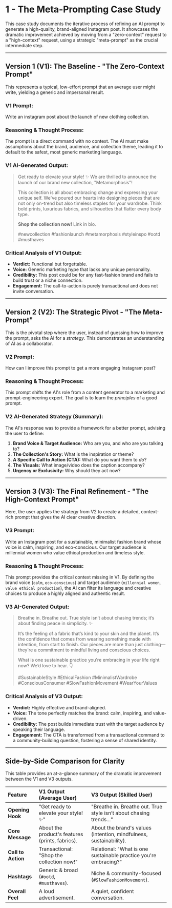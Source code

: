 # 1 - The Meta-Prompting Case Study

This case study documents the iterative process of refining an AI prompt to generate a high-quality, brand-aligned Instagram post. It showcases the dramatic improvement achieved by moving from a "zero-context" request to a "high-context" request, using a strategic "meta-prompt" as the crucial intermediate step.

---

## Version 1 (V1): The Baseline - "The Zero-Context Prompt"

This represents a typical, low-effort prompt that an average user might write, yielding a generic and impersonal result.

### V1 Prompt:
Write an instagram post about the launch of new clothing collection.

### Reasoning & Thought Process:
The prompt is a direct command with no context. The AI must make assumptions about the brand, audience, and collection theme, leading it to default to the safest, most generic marketing language.

### V1 AI-Generated Output:
> Get ready to elevate your style! ✨ We are thrilled to announce the launch of our brand new collection, "Metamorphosis"!
>
> This collection is all about embracing change and expressing your unique self. We've poured our hearts into designing pieces that are not only on-trend but also timeless staples for your wardrobe. Think bold prints, luxurious fabrics, and silhouettes that flatter every body type.
>
> **Shop the collection now!** Link in bio.
>
> #newcollection #fashionlaunch #metamorphosis #styleinspo #ootd #musthaves

### Critical Analysis of V1 Output:
*   **Verdict:** Functional but forgettable.
*   **Voice:** Generic marketing hype that lacks any unique personality.
*   **Credibility:** This post could be for any fast-fashion brand and fails to build trust or a niche connection.
*   **Engagement:** The call-to-action is purely transactional and does not invite conversation.

---

## Version 2 (V2): The Strategic Pivot - "The Meta-Prompt"

This is the pivotal step where the user, instead of guessing how to improve the prompt, asks the AI for a *strategy*. This demonstrates an understanding of AI as a collaborator.

### V2 Prompt:
How can I improve this prompt to get a more engaging Instagram post?

### Reasoning & Thought Process:
This prompt shifts the AI's role from a content generator to a marketing and prompt-engineering expert. The goal is to learn the *principles* of a good prompt.

### V2 AI-Generated Strategy (Summary):
The AI's response was to provide a framework for a better prompt, advising the user to define:
1.  **Brand Voice & Target Audience:** Who are you, and who are you talking to?
2.  **The Collection's Story:** What is the inspiration or theme?
3.  **A Specific Call to Action (CTA):** What do you want them to *do*?
4.  **The Visuals:** What image/video does the caption accompany?
5.  **Urgency or Exclusivity:** Why should they act now?

---

## Version 3 (V3): The Final Refinement - "The High-Context Prompt"

Here, the user applies the strategy from V2 to create a detailed, context-rich prompt that gives the AI clear creative direction.

### V3 Prompt:
Write an Instagram post for a sustainable, minimalist fashion brand whose voice is calm, inspiring, and eco-conscious. Our target audience is millennial women who value ethical production and timeless style.

### Reasoning & Thought Process:
This prompt provides the critical context missing in V1. By defining the brand voice (`calm`, `eco-conscious`) and target audience (`millennial women`, `value ethical production`), the AI can filter its language and creative choices to produce a highly aligned and authentic result.

### V3 AI-Generated Output:
> Breathe in. Breathe out. True style isn’t about chasing trends; it’s about finding peace in simplicity. ✨
>
> It’s the feeling of a fabric that’s kind to your skin and the planet. It’s the confidence that comes from wearing something made with intention, from start to finish. Our pieces are more than just clothing—they're a commitment to mindful living and conscious choices.
>
> What is one sustainable practice you're embracing in your life right now? We’d love to hear. 👇
>
> #SustainableStyle #EthicalFashion #MinimalistWardrobe #ConsciousConsumer #SlowFashionMovement #WearYourValues

### Critical Analysis of V3 Output:
*   **Verdict:** Highly effective and brand-aligned.
*   **Voice:** The tone perfectly matches the brand: calm, inspiring, and value-driven.
*   **Credibility:** The post builds immediate trust with the target audience by speaking their language.
*   **Engagement:** The CTA is transformed from a transactional command to a community-building question, fostering a sense of shared identity.

---

## Side-by-Side Comparison for Clarity

This table provides an at-a-glance summary of the dramatic improvement between the V1 and V3 outputs.

| Feature | V1 Output (Average User) | V3 Output (Skilled User) |
| :--- | :--- | :--- |
| **Opening Hook** | "Get ready to elevate your style! ✨" | "Breathe in. Breathe out. True style isn’t about chasing trends..." |
| **Core Message**| About the product's features (prints, fabrics). | About the brand's values (intention, mindfulness, sustainability). |
| **Call to Action**| Transactional: "Shop the collection now!" | Relational: "What is one sustainable practice you're embracing?" |
| **Hashtags** | Generic & broad (`#ootd`, `#musthaves`). | Niche & community-focused (`#SlowFashionMovement`). |
| **Overall Feel**| A loud advertisement. | A quiet, confident conversation. |
